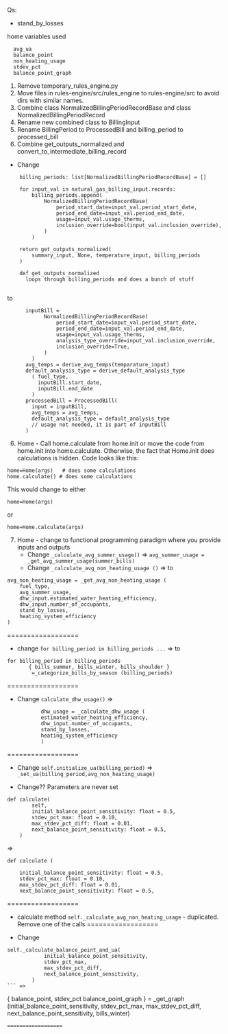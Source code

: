Qs:
- stand_by_losses

home variables used
```
  avg_ua
  balance_point
  non_heating_usage
  stdev_pct
  balance_point_graph
```

1. Remove temporary_rules_engine.py
1. Move files in rules-engine/src/rules_engine to rules-engine/src to avoid dirs with similar names.
2. Combine class NormalizedBillingPeriodRecordBase and class NormalizedBillingPeriodRecord
3. Rename new combined class to BillingInput
4. Rename BillingPeriod to ProcessedBill and billing_period to processed_bill
5. Combine get_outputs_normalized and convert_to_intermediate_billing_record
- Change
```
    billing_periods: list[NormalizedBillingPeriodRecordBase] = []

    for input_val in natural_gas_billing_input.records:
        billing_periods.append(
            NormalizedBillingPeriodRecordBase(
                period_start_date=input_val.period_start_date,
                period_end_date=input_val.period_end_date,
                usage=input_val.usage_therms,
                inclusion_override=bool(input_val.inclusion_override),
            )
        )

    return get_outputs_normalized(
        summary_input, None, temperature_input, billing_periods
    )

    def get_outputs_normalized
      loops through billing_periods and does a bunch of stuff
  
```
to 
```
      inputBill = 
            NormalizedBillingPeriodRecordBase(
                period_start_date=input_val.period_start_date,
                period_end_date=input_val.period_end_date,
                usage=input_val.usage_therms,
                analysis_type_override=input_val.inclusion_override,
                inclusion_override=True,
            )
        )
      avg_temps = derive_avg_temps(temparature_input)
      default_analysis_type = derive_default_analysis_type
        ( fuel_type,
          inputBill.start_date,
          inputBill.end_date
        )
      processedBill = ProcessedBill(
        input = inputBill,
        avg_temps = avg_temps,
        default_analysis_type = default_analysis_type
        // usage not needed, it is part of inputBill
      )
```
6. Home - Call home.calculate from home.init or move the code from home.init into home.calculate.  Otherwise, the fact that Home.init does calculations is hidden.  Code looks like this:
```
home=Home(args)   # does some calculations
home.calculate() # does some calculations
```
This would change to either 
```
home=Home(args)
```
or 
```
home=Home.calculate(args)
```
7. Home - change to functional programming paradigm where you provide inputs and outputs
    - Change
    `_calculate_avg_summer_usage()` => `avg_summer_usage = _get_avg_summer_usage(summer_bills)`
    - Change
 `_calculate_avg_non_heating_usage ()` =>
to 
```
avg_non_heating_usage = _get_avg_non_heating_usage (      
    fuel_type,
    avg_summer_usage,
    dhw_input.estimated_water_heating_efficiency, 
    dhw_input.number_of_occupants,
    stand_by_losses, 
    heating_system_efficiency
)
```
==================
- change 
`for billing_period in billing_periods ...` =>
to
```
for billing_period in billing_periods
       { bills_summer, bills_winter, bills_shoulder }
        =_categorize_bills_by_season (billing_periods)
```
==================
- Change
`calculate_dhw_usage()` =>
```      
           dhw_usage = _calculate_dhw_usage (
           estimated_water_heating_efficiency, 
           dhw_input.number_of_occupants,
           stand_by_losses, 
           heating_system_efficiency
           )
```
==================
- Change
`self.initialize_ua(billing_period)` => `_set_ua(billing_period,avg_non_heating_usage)`

- Change?? Parameters are never set
```
def calculate(
        self,
        initial_balance_point_sensitivity: float = 0.5,
        stdev_pct_max: float = 0.10,
        max_stdev_pct_diff: float = 0.01,
        next_balance_point_sensitivity: float = 0.5,
    ) 
```
=>
```
def calculate (
    
    initial_balance_point_sensitivity: float = 0.5,
    stdev_pct_max: float = 0.10,
    max_stdev_pct_diff: float = 0.01,
    next_balance_point_sensitivity: float = 0.5,
```
==================
- calculate method
`self._calculate_avg_non_heating_usage` - duplicated.  Remove one of the calls
==================

- Change
```
self._calculate_balance_point_and_ua(
            initial_balance_point_sensitivity,
            stdev_pct_max,
            max_stdev_pct_diff,
            next_balance_point_sensitivity,
        )
``` => 
```
{   balance_point, stdev_pct
                balance_point_graph } =
             _get_graph (initial_balance_point_sensitivity,
            stdev_pct_max,
            max_stdev_pct_diff,
            next_balance_point_sensitivity,
            bills_winter)
```    
==================



